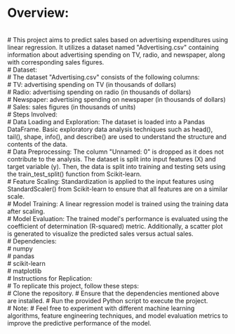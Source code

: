 # Overview:
<br>
# This project aims to predict sales based on advertising expenditures using linear regression. It utilizes a dataset named "Advertising.csv" containing information about advertising spending on TV, radio, and newspaper, along with corresponding sales figures.
<br>
# Dataset:
<br>
# The dataset "Advertising.csv" consists of the following columns:
<br>
# TV: advertising spending on TV (in thousands of dollars)
<br>
# Radio: advertising spending on radio (in thousands of dollars)
<br>
# Newspaper: advertising spending on newspaper (in thousands of dollars)
<br>
# Sales: sales figures (in thousands of units)
<br>
# Steps Involved:
<br>
# Data Loading and Exploration: The dataset is loaded into a Pandas DataFrame. Basic exploratory data analysis techniques such as head(), tail(), shape, info(), and describe() are used to understand the structure and contents of the data.
<br>
# Data Preprocessing: The column "Unnamed: 0" is dropped as it does not contribute to the analysis. The dataset is split into input features (X) and target variable (y). Then, the data is split into training and testing sets using the train_test_split() function from Scikit-learn.
<br>
# Feature Scaling: Standardization is applied to the input features using StandardScaler() from Scikit-learn to ensure that all features are on a similar scale.
<br>
# Model Training: A linear regression model is trained using the training data after scaling.
<br>
# Model Evaluation: The trained model's performance is evaluated using the coefficient of determination (R-squared) metric. Additionally, a scatter plot is generated to visualize the predicted sales versus actual sales.
<br>
# Dependencies:
<br>
# numpy 
<br>
# pandas 
<br>
# scikit-learn 
<br>
# matplotlib 
<br>
# Instructions for Replication: 
<br>
# To replicate this project, follow these steps:
<br>
# Clone the repository.
# Ensure that the dependencies mentioned above are installed.
# Run the provided Python script to execute the project.
<br>
# Note:
# Feel free to experiment with different machine learning algorithms, feature engineering techniques, and model evaluation metrics to improve the predictive performance of the model.